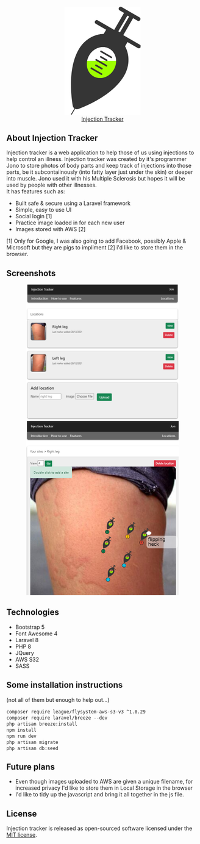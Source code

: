 <p align="center"><a href="https://injection-tracker.com" target="_blank"><img src="https://github.com/jonkemm/Injection-tracker/blob/master/public/img/logo-png.png" width="200"><br />
Injection Tracker</a></p>

## About Injection Tracker

Injection tracker is a web application to help those of us using injections to help control an illness. Injection tracker was created by it's programmer Jono to store photos of body parts and keep track of injections into those parts, be it subcontaiinously (into fatty layer just under the skin) or deeper into muscle. Jono used it with his Multiple Sclerosis but hopes it will be used by people with other illnesses.  
It has features such as:

- Built safe & secure using a Laravel framework
- Simple, easy to use UI
- Social login [1]
- Practice image loaded in for each new user
- Images stored with AWS [2]

[1] Only for Google, I was also going to add Facebook, possibly Apple & Microsoft but they are pigs to impliment [2] i'd like to store them in the browser.

## Screenshots
<p align="center">
<img src="https://github.com/jonkemm/Injection-tracker/blob/master/public/img/thigh-front-2.png" width="400">
<img src="https://github.com/jonkemm/Injection-tracker/blob/master/public/img/thigh-front.png" width="400">
</p>

## Technologies

- Bootstrap 5
- Font Awesome 4
- Laravel 8
- PHP 8
- JQuery
- AWS S32
- SASS

## Some installation instructions
(not all of them but enough to help out...)

```
composer require league/flysystem-aws-s3-v3 ^1.0.29
composer require laravel/breeze --dev
php artisan breeze:install
npm install
npm run dev
php artisan migrate
php artisan db:seed
```

## Future plans
* Even though images uploaded to AWS are given a unique filename, for increased privacy I'd like to store them in Local Storage in the browser
* I'd like to tidy up the javascript and bring it all together in the js file.

## License

Injection tracker is released as open-sourced software licensed under the [MIT license](https://opensource.org/licenses/MIT).
